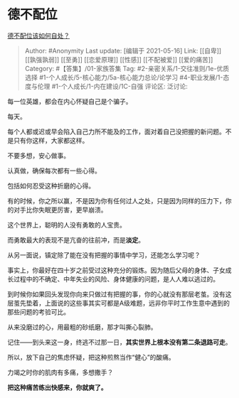 # 德不配位
[德不配位该如何自处？](https://www.zhihu.com/question/429668346/answer/1570328071)

> Author: #Anonymity
> Last update: [编辑于 2021-05-16]
> Link: [[自卑]] [[孰强孰弱]] [[至勇]] [[恋爱原理]] [[性感]] [[不配被爱]] [[爱的痛苦]]
> Category: #【答集】/01-家族答集
> Tag: #2-亲密关系/1-交往准则/1e-优质选择 #1-个人成长/5-核心能力/5a-核心能力总论/论学习 #4-职业发展/1-态度与伦理 #1-个人成长/1-内在建设/1C-自强
> 评论区:
> 泛讨论:

每一位英雄，都会在内心怀疑自己是个骗子。

每天。

每个人都或迟或早会陷入自己力所不能及的工作，面对着自己没把握的新问题。不是只有你这样，大家都这样。

不要多想，安心做事。

认真做，确保每次都有一些心得。

包括如何忍受这种折磨的心得。

有的时候，你之所以赢，不是因为你有任何过人之处，只是因为同样的压力下，你的对手比你失眠更厉害，更早崩溃。

这个世界上，聪明的人没有勇敢的人宝贵。

而勇敢最大的表现不是亢奋的往前冲，而是**淡定**。

从另一面说，镇定除了能在没有把握的事情中学习，还能怎么学习呢？

事实上，你最好在四十岁之前受过这种充分的锻炼。因为随后父母的身体、子女成长过程中的不确定、中年失业的风险、身体健康的问题，是人人难以逃过的。

到时候你如果回头发现你向来只做过有把握的事，你的心就没有那层老茧。没有这层茧先垫着，上面说的这些事其实可都是A级难题，远非你平时工作生意中遇到的那些问题的考验可比。

从来没磨过的心，用最粗的砂纸磨，那才叫撕心裂肺。

记住——到头来这一身，终逃不过那一日，**其实世界上根本没有第二条退路可走**。

所以，放下自己的焦虑怀疑，把这种煎熬当作“健心”的酸痛。

力竭之时你的肌肉有多痛，多想撒手？

**把这种痛苦练出快感来，你就爽了。**
